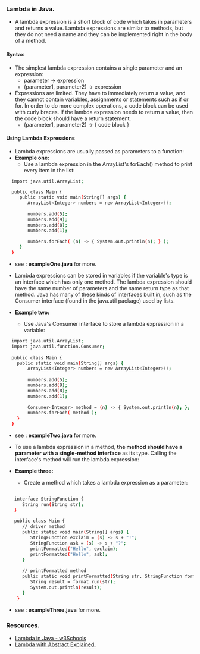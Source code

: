 ### Lambda in Java.
* A lambda expression is a short block of code which takes in parameters and returns a value. Lambda expressions are similar to methods, but they do not need a name and they can be implemented right in the body of a method.

#### Syntax
* The simplest lambda expression contains a single parameter and an expression:
  * parameter -> expression
  * (parameter1, parameter2) -> expression
* Expressions are limited. They have to immediately return a value, and they cannot contain variables, assignments or statements such as if or for. In order to do more complex operations, a code block can be used with curly braces. If the lambda expression needs to return a value, then the code block should have a return statement.
  * (parameter1, parameter2) -> { code block }

#### Using Lambda Expressions
* Lambda expressions are usually passed as parameters to a function:
* **Example one:**
  * Use a lambda expression in the ArrayList's forEach() method to print every item in the list:
```bash
  import java.util.ArrayList;

  public class Main {
     public static void main(String[] args) {
        ArrayList<Integer> numbers = new ArrayList<Integer>();
  
        numbers.add(5);
        numbers.add(9);
        numbers.add(8);
        numbers.add(1);
  
        numbers.forEach( (n) -> { System.out.println(n); } );
     }
  }
```
  * see : **exampleOne.java** for more.

* Lambda expressions can be stored in variables if the variable's type is an interface which has only one method. The lambda expression should have the same number of parameters and the same return type as that method. Java has many of these kinds of interfaces built in, such as the Consumer interface (found in the java.util package) used by lists.
* **Example two:**
  * Use Java's Consumer interface to store a lambda expression in a variable:
```bash
  import java.util.ArrayList;
  import java.util.function.Consumer;
  
  public class Main {
    public static void main(String[] args) {
        ArrayList<Integer> numbers = new ArrayList<Integer>();
  
        numbers.add(5);
        numbers.add(9);
        numbers.add(8);
        numbers.add(1);
  
        Consumer<Integer> method = (n) -> { System.out.println(n); };
        numbers.forEach( method );
    }
  } 
```
  * see : **exampleTwo.java** for more.

* To use a lambda expression in a method, **the method should have a parameter with a single-method interface** as its type. Calling the interface's method will run the lambda expression:
* **Example three:**
   * Create a method which takes a lambda expression as a parameter:
```bash
  
   interface StringFunction {
      String run(String str);
   }
  
   public class Main {
      // driver method
      public static void main(String[] args) {
         StringFunction exclaim = (s) -> s + "!";
         StringFunction ask = (s) -> s + "?";
         printFormatted("Hello", exclaim);
         printFormatted("Hello", ask);
      }
       
      // printFormatted method
      public static void printFormatted(String str, StringFunction format) {
         String result = format.run(str);
         System.out.println(result);
      }
    } 
```
  * see : **exampleThree.java** for more.

### Resources.
* [Lambda in Java - w3Schools](https://www.w3schools.com/java/java_lambda.asp)
* [Lambda with Abstract Explained.](https://www.youtube.com/watch?v=H6ehwVzAmVc)